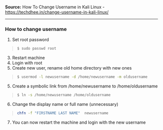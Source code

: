 **Source:** 
How To Change Username in Kali Linux - 
https://techdhee.in/change-username-in-kali-linux/

---
### How to change username

1. Set root password
>```bash
>$ sudo passwd root
>```
3. Restart machine 
4. Login with root
5. Create new user, rename old home directory with new ones

>```bash
>$ usermod -l newusername -d /home/newusername -m oldusername
>```

5. Create a symbolic link from /home/newusername to /home/oldusername

>```bash
>$ ln -s /home/newusername /home/oldusername
>```

6. Change the display name or full name (unnecessary)

>```bash
>chfn -f "FIRSTNAME LAST NAME"  newusername
>```

7. You can now restart the machine and login with the new username